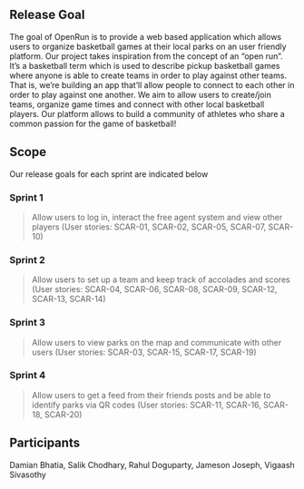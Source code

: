 ## Release Goal
The goal of OpenRun is to provide a web based application which allows users to organize basketball games at their local parks on an user friendly platform. Our project takes inspiration from the concept of an “open run”. It’s a basketball term which is used to describe pickup basketball games where anyone is able to create teams in order to play against other teams. That is, we’re building an app that’ll allow people to connect to each other in order to play against one another. We aim to allow users to create/join teams, organize game times and connect with other local basketball players. Our platform allows to build a community of athletes who share a common passion for the game of basketball!

## Scope
Our release goals for each sprint are indicated below
### Sprint 1
> Allow users to log in, interact the free agent system and view other players (User stories: SCAR-01, SCAR-02, SCAR-05, SCAR-07, SCAR-10)
### Sprint 2
> Allow users to set up a team and keep track of accolades and scores (User stories: SCAR-04, SCAR-06, SCAR-08, SCAR-09, SCAR-12, SCAR-13, SCAR-14)
### Sprint 3
> Allow users to view parks on the map and communicate with other users (User stories: SCAR-03, SCAR-15, SCAR-17, SCAR-19)
### Sprint 4
> Allow users to get a feed from their friends posts and be able to identify parks via QR codes (User stories: SCAR-11, SCAR-16, SCAR-18, SCAR-20)
## Participants
Damian Bhatia, Salik Chodhary, Rahul Doguparty, Jameson Joseph, Vigaash Sivasothy
